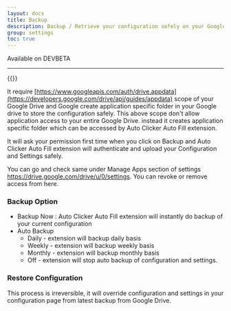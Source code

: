 ```yaml
---
layout: docs
title: Backup
description: Backup / Retrieve your configuration safely on your Google Drive
group: settings
toc: true
---
```

Available on <span class="badge bg-danger me-2">DEV</span><span class="badge bg-warning me-2">BETA</span>
<hr/>

{{<img settings-backup.png>}}

It require [https://www.googleapis.com/auth/drive.appdata](https://developers.google.com/drive/api/guides/appdata) scope of your Google Drive and Google create application specific folder in your Google drive to store the configuration safely. This above scope don't allow application access to your entire Google Drive. instead it creates application specific folder which can be accessed by Auto Clicker Auto Fill extension.

It will ask your permission first time when you click on Backup and Auto Clicker Auto Fill extension will authenticate and upload your Configuration and Settings safely.

You can go and check same under Manage Apps section of settings https://drive.google.com/drive/u/0/settings. You can revoke or remove access from here.

### Backup Option
- Backup Now : Auto Clicker Auto Fill extension will instantly do backup of your current configuration 
- Auto Backup
  - Daily - extension will backup daily basis
  - Weekly - extension will backup weekly basis
  - Monthly - extension will backup monthly basis
  - Off - extension will stop auto backup of configuration and settings.

### Restore Configuration
This process is irreversible, it will override configuration and settings in your configuration page from latest backup from Google Drive.